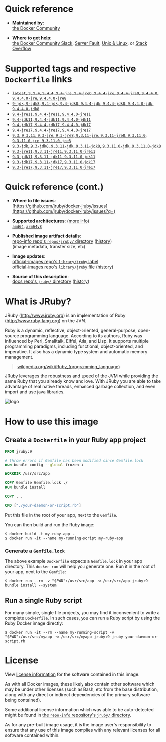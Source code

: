 <!--

********************************************************************************

WARNING:

    DO NOT EDIT "jruby/README.md"

    IT IS AUTO-GENERATED

    (from the other files in "jruby/" combined with a set of templates)

********************************************************************************

-->

# Quick reference

-	**Maintained by**:  
	[the Docker Community](https://github.com/jruby/docker-jruby)

-	**Where to get help**:  
	[the Docker Community Slack](https://dockr.ly/comm-slack), [Server Fault](https://serverfault.com/help/on-topic), [Unix & Linux](https://unix.stackexchange.com/help/on-topic), or [Stack Overflow](https://stackoverflow.com/help/on-topic)

# Supported tags and respective `Dockerfile` links

-	[`latest`, `9`, `9.4`, `9.4.4`, `9.4-jre`, `9.4-jre8`, `9.4.4-jre`, `9.4.4-jre8`, `9.4.4.0`, `9.4.4.0-jre`, `9.4.4.0-jre8`](https://github.com/jruby/docker-jruby/blob/71c4d676efb2fb5c5d837c31080ebb751ad00bec/9.4/jre8/Dockerfile)
-	[`9-jdk`, `9-jdk8`, `9.4-jdk`, `9.4-jdk8`, `9.4.4-jdk`, `9.4.4-jdk8`, `9.4.4.0-jdk`, `9.4.4.0-jdk8`](https://github.com/jruby/docker-jruby/blob/71c4d676efb2fb5c5d837c31080ebb751ad00bec/9.4/jdk8/Dockerfile)
-	[`9.4-jre11`, `9.4.4-jre11`, `9.4.4.0-jre11`](https://github.com/jruby/docker-jruby/blob/71c4d676efb2fb5c5d837c31080ebb751ad00bec/9.4/jre11/Dockerfile)
-	[`9.4-jdk11`, `9.4.4-jdk11`, `9.4.4.0-jdk11`](https://github.com/jruby/docker-jruby/blob/71c4d676efb2fb5c5d837c31080ebb751ad00bec/9.4/jdk11/Dockerfile)
-	[`9.4-jdk17`, `9.4.4-jdk17`, `9.4.4.0-jdk17`](https://github.com/jruby/docker-jruby/blob/71c4d676efb2fb5c5d837c31080ebb751ad00bec/9.4/jdk17/Dockerfile)
-	[`9.4-jre17`, `9.4.4-jre17`, `9.4.4.0-jre17`](https://github.com/jruby/docker-jruby/blob/71c4d676efb2fb5c5d837c31080ebb751ad00bec/9.4/jre17/Dockerfile)
-	[`9.3`, `9.3.11`, `9.3-jre`, `9.3-jre8`, `9.3.11-jre`, `9.3.11-jre8`, `9.3.11.0`, `9.3.11.0-jre`, `9.3.11.0-jre8`](https://github.com/jruby/docker-jruby/blob/71c4d676efb2fb5c5d837c31080ebb751ad00bec/9.3/jre8/Dockerfile)
-	[`9.3-jdk`, `9.3-jdk8`, `9.3.11-jdk`, `9.3.11-jdk8`, `9.3.11.0-jdk`, `9.3.11.0-jdk8`](https://github.com/jruby/docker-jruby/blob/71c4d676efb2fb5c5d837c31080ebb751ad00bec/9.3/jdk8/Dockerfile)
-	[`9.3-jre11`, `9.3.11-jre11`, `9.3.11.0-jre11`](https://github.com/jruby/docker-jruby/blob/71c4d676efb2fb5c5d837c31080ebb751ad00bec/9.3/jre11/Dockerfile)
-	[`9.3-jdk11`, `9.3.11-jdk11`, `9.3.11.0-jdk11`](https://github.com/jruby/docker-jruby/blob/71c4d676efb2fb5c5d837c31080ebb751ad00bec/9.3/jdk11/Dockerfile)
-	[`9.3-jdk17`, `9.3.11-jdk17`, `9.3.11.0-jdk17`](https://github.com/jruby/docker-jruby/blob/71c4d676efb2fb5c5d837c31080ebb751ad00bec/9.3/jdk17/Dockerfile)
-	[`9.3-jre17`, `9.3.11-jre17`, `9.3.11.0-jre17`](https://github.com/jruby/docker-jruby/blob/71c4d676efb2fb5c5d837c31080ebb751ad00bec/9.3/jre17/Dockerfile)

# Quick reference (cont.)

-	**Where to file issues**:  
	[https://github.com/jruby/docker-jruby/issues](https://github.com/jruby/docker-jruby/issues?q=)

-	**Supported architectures**: ([more info](https://github.com/docker-library/official-images#architectures-other-than-amd64))  
	[`amd64`](https://hub.docker.com/r/amd64/jruby/), [`arm64v8`](https://hub.docker.com/r/arm64v8/jruby/)

-	**Published image artifact details**:  
	[repo-info repo's `repos/jruby/` directory](https://github.com/docker-library/repo-info/blob/master/repos/jruby) ([history](https://github.com/docker-library/repo-info/commits/master/repos/jruby))  
	(image metadata, transfer size, etc)

-	**Image updates**:  
	[official-images repo's `library/jruby` label](https://github.com/docker-library/official-images/issues?q=label%3Alibrary%2Fjruby)  
	[official-images repo's `library/jruby` file](https://github.com/docker-library/official-images/blob/master/library/jruby) ([history](https://github.com/docker-library/official-images/commits/master/library/jruby))

-	**Source of this description**:  
	[docs repo's `jruby/` directory](https://github.com/docker-library/docs/tree/master/jruby) ([history](https://github.com/docker-library/docs/commits/master/jruby))

# What is JRuby?

JRuby (http://www.jruby.org) is an implementation of Ruby (http://www.ruby-lang.org) on the JVM.

Ruby is a dynamic, reflective, object-oriented, general-purpose, open-source programming language. According to its authors, Ruby was influenced by Perl, Smalltalk, Eiffel, Ada, and Lisp. It supports multiple programming paradigms, including functional, object-oriented, and imperative. It also has a dynamic type system and automatic memory management.

> [wikipedia.org/wiki/Ruby_(programming_language)](https://en.wikipedia.org/wiki/Ruby_%28programming_language%29)

JRuby leverages the robustness and speed of the JVM while providing the same Ruby that you already know and love. With JRuby you are able to take advantage of real native threads, enhanced garbage collection, and even import and use java libraries.

![logo](https://raw.githubusercontent.com/docker-library/docs/fbdaaa95f768de2cb4508dde956912f4081a824a/jruby/logo.png)

# How to use this image

## Create a `Dockerfile` in your Ruby app project

```dockerfile
FROM jruby:9

# throw errors if Gemfile has been modified since Gemfile.lock
RUN bundle config --global frozen 1

WORKDIR /usr/src/app

COPY Gemfile Gemfile.lock ./
RUN bundle install

COPY . .

CMD ["./your-daemon-or-script.rb"]
```

Put this file in the root of your app, next to the `Gemfile`.

You can then build and run the Ruby image:

```console
$ docker build -t my-ruby-app .
$ docker run -it --name my-running-script my-ruby-app
```

### Generate a `Gemfile.lock`

The above example `Dockerfile` expects a `Gemfile.lock` in your app directory. This `docker run` will help you generate one. Run it in the root of your app, next to the `Gemfile`:

```console
$ docker run --rm -v "$PWD":/usr/src/app -w /usr/src/app jruby:9 bundle install --system
```

## Run a single Ruby script

For many simple, single file projects, you may find it inconvenient to write a complete `Dockerfile`. In such cases, you can run a Ruby script by using the Ruby Docker image directly:

```console
$ docker run -it --rm --name my-running-script -v "$PWD":/usr/src/myapp -w /usr/src/myapp jruby:9 jruby your-daemon-or-script.rb
```

# License

View [license information](https://github.com/jruby/jruby/blob/master/COPYING) for the software contained in this image.

As with all Docker images, these likely also contain other software which may be under other licenses (such as Bash, etc from the base distribution, along with any direct or indirect dependencies of the primary software being contained).

Some additional license information which was able to be auto-detected might be found in [the `repo-info` repository's `jruby/` directory](https://github.com/docker-library/repo-info/tree/master/repos/jruby).

As for any pre-built image usage, it is the image user's responsibility to ensure that any use of this image complies with any relevant licenses for all software contained within.
